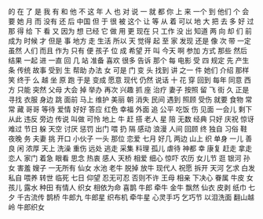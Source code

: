的
在
了
是
我
有
和
他
不
这
年
人
也
对
说
一
就
都
你
上
来
一个
到
他们
个
会
要
她
月
而
没有
还
后
中国
但
于
很
被
这个
让
等
从
着
可以
地
大
把
去
多
好
过
那
得
给
下
看
又
因为
想
已经
它
做
用
更
现在
只
工作
没
出
知道
两
向
却
们
前
成为
时候
才
但是
事
地方
走
生活
所以
天
觉得
起
至
家
发现
还是
像
次
带
一定
虽然
人们
而且
作为
只有
便
孩子
位
成
希望
开
叫
今天
啊
参加
方式
那些
然后
结果
一起
进
一直
回
几
站
准备
喜欢
很多
告诉
那个
每
电影
受
四
规定
先
产生
条
传统
故事
受到
生
帮助
办法
女
可是
门
变
头
找到
讲
之一
件
她们
介绍
那样
笑
终于
么
越
坐
原
跑
于是
变成
愿意
现代
仍然
说话
十
花
穿
回到
每年
同意
西方
只能
突然
父母
大会
掉
举办
再次
兴趣
抓
座
治疗
妻子
按照
留
飞
街
久
正是
寻找
衣服
身边
跳
面前
马上
维护
美丽
朝
消失
民间
遇到
照顾
受伤
就要
食物
常常
藏
哥哥
等待
爱情
好好
答应
红色
幸福
外面
追
公平
吃饭
伤
见面
一会儿
剩下
从此
违反
旁边
传说
叫做
可怜
地上
牛
赶
搭
老人
星
陪
无数
经典
只好
庆祝
惊讶
难过
节日
躲
天空
讨厌
惩罚
出门
喂
扔
隔
感动
浪漫
人间
回顾
终
独自
习俗
鞋
夜晚
务
夫妻
挑
开口
小伙子
一头
那位
恋爱
七月
好几
两边
山上
织
单身
一儿
善良
闲
浓厚
天上
洗澡
重伤
远处
逃走
采集
料理
孤儿
虐待
神都
幸
康复
赶走
拿走
恋人
家门
着急
眼看
思念
热衷
感人
天桥
相爱
细心
惊吓
农历
女儿节
逛
银河
孙女
害羞
嫂子
一无所有
仙女
水池
老牛
脱掉
放牛
现代人
祝愿
拆开
天河
乞求
白发
私自
喂养
转世
临死
七日
仰望
忍无可忍
否则不许
王母
相亲
下决心
眷属
牛皮
女孩儿
露水
种田
有情人
织女
相依为命
喜鹊
牛郎
牵牛
金牛
飘然
仙衣
皮剥
纸巾
七夕
千古流传
鹊桥
牛郎九
牛郎星
织布机
牵牛星
心灵手巧
乞巧节
以泪洗面
翻山越岭
牛郎织女
 
